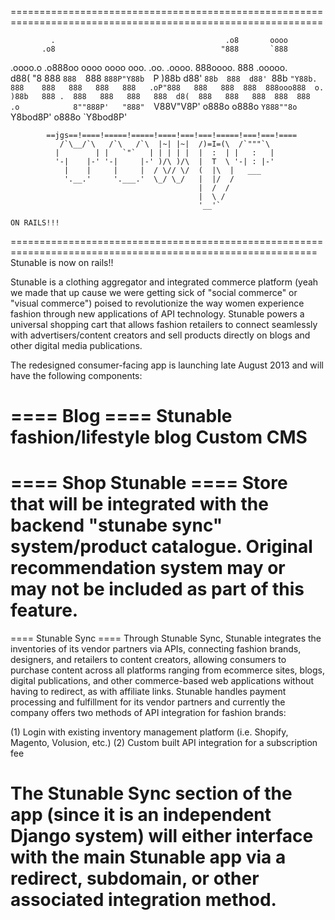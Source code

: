 ============================================================================================================

             .                                      .o8       oooo            
           .o8                                     "888       `888            
 .oooo.o .o888oo oooo  oooo  ooo. .oo.    .oooo.    888oooo.   888   .ooooo.   
d88(  "8   888   `888  `888  `888P"Y88b  `P  )88b   d88' `88b  888  d88' `88b 
`"Y88b.    888    888   888   888   888   .oP"888   888   888  888  888ooo888 
o.  )88b   888 .  888   888   888   888  d8(  888   888   888  888  888    .o   		
8""888P'   "888"  `V88V"V8P' o888o o888o `Y888""8o  `Y8bod8P' o888o `Y8bod8P'  

			==jgs==!====!=====!=====!====!===!===!=====!===!===!====
		       /`\__/`\   /`\   /`\  |~| |~|  /)=I=(\  /`"""`\
		      |        | |   `"`   | | | | |  |  :  | |   :   |
		      '-|    |-' '-|     |-' )/\ )/\  |  T  \ '-| : |-'
		        |    |     |     |  / \// \/  (  |\  |   ___
		        '.__.'     '.___.'  \_/ \_/   |  |/  /
		                                      |  /  /
		                                      |  \ /
		                                      '__'`
		                                      															ON RAILS!!! 
===========================================================================================================
Stunable is now on rails!!

Stunable is a clothing aggregator and integrated commerce platform (yeah we made that up cause we were getting sick of "social commerce" or "visual commerce") poised to revolutionize the way women experience fashion through new applications of API technology. Stunable powers a universal shopping cart that allows fashion retailers to connect seamlessly with advertisers/content creators and sell products directly on blogs and other digital media publications.

The redesigned consumer-facing app is launching late August 2013 and will have the following components:

==== Blog ====
Stunable fashion/lifestyle blog 
Custom CMS
===========================================================================================================

==== Shop Stunable ==== 
Store that will be integrated with the backend "stunabe sync" system/product catalogue. Original recommendation system may or may not be included as part of this feature.
===========================================================================================================

==== Stunable Sync ====
Through Stunable Sync, Stunable integrates the inventories of its vendor partners via APIs, connecting fashion brands, designers, and retailers to content creators, allowing consumers to purchase content across all platforms ranging from ecommerce sites, blogs, digital publications, and other commerce-based web applications without having to redirect, as with affiliate links. Stunable handles payment processing and fulfillment for its vendor partners and currently the company offers two methods of API integration for fashion brands:

(1) Login with existing inventory management platform (i.e. Shopify, Magento, Volusion, etc.)
(2) Custom built API integration for a subscription fee

The Stunable Sync section of the app (since it is an independent Django system) will either interface with the main Stunable app via a redirect, subdomain, or other associated integration method. 
===========================================================================================================
